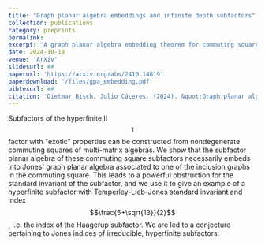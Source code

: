 ```yaml
---
title: "Graph planar algebra embeddings and infinite depth subfactors"
collection: publications
category: preprints
permalink: 
excerpt: 'A graph planar algebra embedding theorem for commuting square subfactors.'
date: 2024-10-18
venue: 'ArXiv'
slidesurl: ##
paperurl: 'https://arxiv.org/abs/2410.14819'
paperdownload: '/files/gpa_embedding.pdf'
bibtexurl: ##
citation: 'Dietmar Bisch, Julio Cáceres. (2024). &quot;Graph planar algebra embeddings and infinite depth subfactors&quot; <i>	arXiv:2410.14819 </i>.'
---
```

Subfactors of the hyperfinite II$$_1$$ factor with "exotic" properties can be constructed from nondegenerate commuting squares of multi-matrix algebras. We show that the subfactor planar algebra of these commuting square subfactors necessarily embeds into Jones' graph planar algebra associated to one of the inclusion graphs in the commuting square. This leads to a powerful obstruction for the standard invariant of the subfactor, and we use it to give an example of a hyperfinite subfactor with Temperley-Lieb-Jones standard invariant and index $$\frac{5+\sqrt{13}}{2}$$, i.e. the index of the Haagerup subfactor. We are led to a conjecture pertaining to Jones indices of irreducible, hyperfinite subfactors.